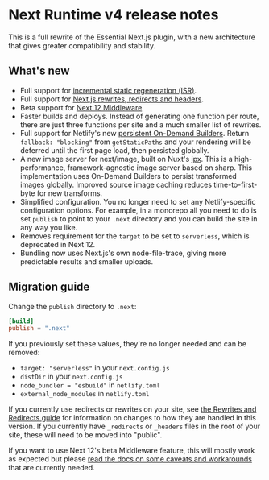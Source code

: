# Next Runtime v4 release notes

This is a full rewrite of the Essential Next.js plugin, with a new architecture that gives greater compatibility and
stability.

## What's new

- Full support for
  [incremental static regeneration (ISR)](https://github.com/netlify/next-runtime/blob/main/docs/isr.md).
- Full support for
  [Next.js rewrites, redirects and headers](https://github.com/netlify/next-runtime/blob/main/docs/redirects-rewrites.md).
- Beta support for [Next 12 Middleware](https://github.com/netlify/next-runtime/blob/main/docs/middleware.md)
- Faster builds and deploys. Instead of generating one function per route, there are just three functions per site and a
  much smaller list of rewrites.
- Full support for Netlify's new [persistent On-Demand Builders](https://ntl.fyi/odb). Return `fallback: "blocking"`
  from `getStaticPaths` and your rendering will be deferred until the first page load, then persisted globally.
- A new image server for next/image, built on Nuxt's [ipx](https://github.com/unjs/ipx/). This is a high-performance,
  framework-agnostic image server based on sharp. This implementation uses On-Demand Builders to persist transformed
  images globally. Improved source image caching reduces time-to-first-byte for new transforms.
- Simplified configuration. You no longer need to set any Netlify-specific configuration options. For example, in a
  monorepo all you need to do is set `publish` to point to your `.next` directory and you can build the site in any way
  you like.
- Removes requirement for the `target` to be set to `serverless`, which is deprecated in Next 12.
- Bundling now uses Next.js's own node-file-trace, giving more predictable results and smaller uploads.

## Migration guide

Change the `publish` directory to `.next`:

```toml
[build]
publish = ".next"

```

If you previously set these values, they're no longer needed and can be removed:

- `target: "serverless"` in your `next.config.js`
- `distDir` in your `next.config.js`
- `node_bundler = "esbuild"` in `netlify.toml`
- `external_node_modules` in `netlify.toml`

If you currently use redirects or rewrites on your site, see
[the Rewrites and Redirects guide](https://github.com/netlify/next-runtime/blob/main/docs/redirects-rewrites.md) for
information on changes to how they are handled in this version. If you currently have `_redirects` or `_headers` files
in the root of your site, these will need to be moved into "public".

If you want to use Next 12's beta Middleware feature, this will mostly work as expected but please
[read the docs on some caveats and workarounds](https://github.com/netlify/next-runtime/blob/main/docs/middleware.md)
that are currently needed.
